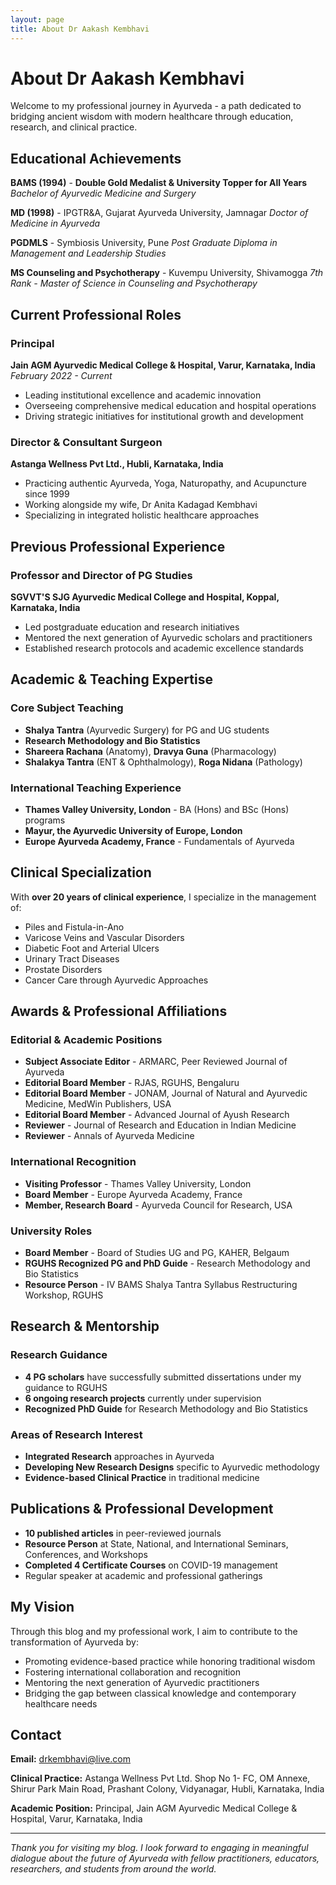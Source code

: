 ```yaml
---
layout: page
title: About Dr Aakash Kembhavi
---
```


# About Dr Aakash Kembhavi

Welcome to my professional journey in Ayurveda - a path dedicated to bridging ancient wisdom with modern healthcare through education, research, and clinical practice.

## Educational Achievements

**BAMS (1994)** - **Double Gold Medalist & University Topper for All Years**
*Bachelor of Ayurvedic Medicine and Surgery*

**MD (1998)** - IPGTR&A, Gujarat Ayurveda University, Jamnagar
*Doctor of Medicine in Ayurveda*

**PGDMLS** - Symbiosis University, Pune
*Post Graduate Diploma in Management and Leadership Studies*

**MS Counseling and Psychotherapy** - Kuvempu University, Shivamogga
*7th Rank - Master of Science in Counseling and Psychotherapy*

## Current Professional Roles

### Principal
**Jain AGM Ayurvedic Medical College & Hospital, Varur, Karnataka, India**
*February 2022 - Current*
- Leading institutional excellence and academic innovation
- Overseeing comprehensive medical education and hospital operations
- Driving strategic initiatives for institutional growth and development

### Director & Consultant Surgeon
**Astanga Wellness Pvt Ltd., Hubli, Karnataka, India**
- Practicing authentic Ayurveda, Yoga, Naturopathy, and Acupuncture since 1999
- Working alongside my wife, Dr Anita Kadagad Kembhavi
- Specializing in integrated holistic healthcare approaches

## Previous Professional Experience

### Professor and Director of PG Studies
**SGVVT'S SJG Ayurvedic Medical College and Hospital, Koppal, Karnataka, India**
- Led postgraduate education and research initiatives
- Mentored the next generation of Ayurvedic scholars and practitioners
- Established research protocols and academic excellence standards

## Academic & Teaching Expertise

### Core Subject Teaching
- **Shalya Tantra** (Ayurvedic Surgery) for PG and UG students
- **Research Methodology and Bio Statistics**
- **Shareera Rachana** (Anatomy), **Dravya Guna** (Pharmacology)
- **Shalakya Tantra** (ENT & Ophthalmology), **Roga Nidana** (Pathology)

### International Teaching Experience
- **Thames Valley University, London** - BA (Hons) and BSc (Hons) programs
- **Mayur, the Ayurvedic University of Europe, London**
- **Europe Ayurveda Academy, France** - Fundamentals of Ayurveda

## Clinical Specialization

With **over 20 years of clinical experience**, I specialize in the management of:
- Piles and Fistula-in-Ano
- Varicose Veins and Vascular Disorders
- Diabetic Foot and Arterial Ulcers
- Urinary Tract Diseases
- Prostate Disorders
- Cancer Care through Ayurvedic Approaches

## Awards & Professional Affiliations

### Editorial & Academic Positions
- **Subject Associate Editor** - ARMARC, Peer Reviewed Journal of Ayurveda
- **Editorial Board Member** - RJAS, RGUHS, Bengaluru
- **Editorial Board Member** - JONAM, Journal of Natural and Ayurvedic Medicine, MedWin Publishers, USA
- **Editorial Board Member** - Advanced Journal of Ayush Research
- **Reviewer** - Journal of Research and Education in Indian Medicine
- **Reviewer** - Annals of Ayurveda Medicine

### International Recognition
- **Visiting Professor** - Thames Valley University, London
- **Board Member** - Europe Ayurveda Academy, France
- **Member, Research Board** - Ayurveda Council for Research, USA

### University Roles
- **Board Member** - Board of Studies UG and PG, KAHER, Belgaum
- **RGUHS Recognized PG and PhD Guide** - Research Methodology and Bio Statistics
- **Resource Person** - IV BAMS Shalya Tantra Syllabus Restructuring Workshop, RGUHS

## Research & Mentorship

### Research Guidance
- **4 PG scholars** have successfully submitted dissertations under my guidance to RGUHS
- **6 ongoing research projects** currently under supervision
- **Recognized PhD Guide** for Research Methodology and Bio Statistics

### Areas of Research Interest
- **Integrated Research** approaches in Ayurveda
- **Developing New Research Designs** specific to Ayurvedic methodology
- **Evidence-based Clinical Practice** in traditional medicine

## Publications & Professional Development

- **10 published articles** in peer-reviewed journals
- **Resource Person** at State, National, and International Seminars, Conferences, and Workshops
- **Completed 4 Certificate Courses** on COVID-19 management
- Regular speaker at academic and professional gatherings

## My Vision

Through this blog and my professional work, I aim to contribute to the transformation of Ayurveda by:
- Promoting evidence-based practice while honoring traditional wisdom
- Fostering international collaboration and recognition
- Mentoring the next generation of Ayurvedic practitioners
- Bridging the gap between classical knowledge and contemporary healthcare needs

## Contact

**Email:** drkembhavi@live.com

**Clinical Practice:** Astanga Wellness Pvt Ltd.
Shop No 1- FC, OM Annexe, Shirur Park Main Road, Prashant Colony, Vidyanagar, Hubli, Karnataka, India

**Academic Position:** Principal, Jain AGM Ayurvedic Medical College & Hospital, Varur, Karnataka, India

---

*Thank you for visiting my blog. I look forward to engaging in meaningful dialogue about the future of Ayurveda with fellow practitioners, educators, researchers, and students from around the world.*
